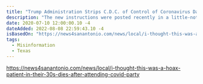 ```yaml
---
title: "Trump Administration Strips C.D.C. of Control of Coronavirus Data"
description: "The new instructions were posted recently in a little-noticed document on the Department of Health and Human Services website. From now on, the department — not the C.D.C. — will collect daily reports about the patients that each hospital is treating, the number of available beds and ventilators, and other information vital to tracking the pandemic."
date: 2020-07-10 12:00:00.10 -4
dateAdded: 2022-08-08 22:59:43.10 -4
isBasedOn: "https://news4sanantonio.com/news/local/i-thought-this-was-a-hoax-patient-in-their-30s-dies-after-attending-covid-party"
tags:
  - Misinformation
  - Texas
---
```


https://news4sanantonio.com/news/local/i-thought-this-was-a-hoax-patient-in-their-30s-dies-after-attending-covid-party
